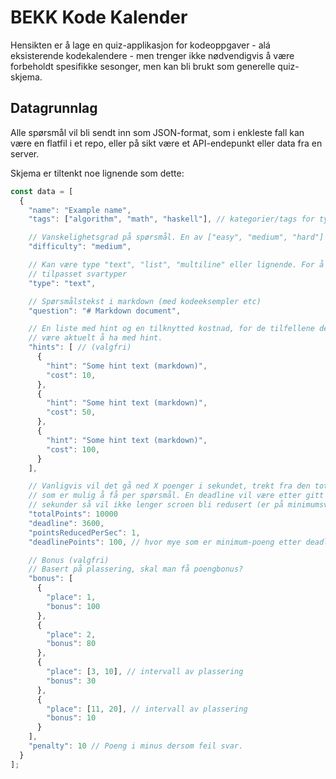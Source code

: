 # BEKK Kode Kalender

Hensikten er å lage en quiz-applikasjon for kodeoppgaver - alá eksisterende
kodekalendere - men trenger ikke nødvendigvis å være forbeholdt spesifikke
sesonger, men kan bli brukt som generelle quiz-skjema.


## Datagrunnlag

Alle spørsmål vil bli sendt inn som JSON-format, som i enkleste fall kan være
en flatfil i et repo, eller på sikt være et API-endepunkt eller data fra en server.

Skjema er tiltenkt noe lignende som dette:

```js
const data = [
  {
    "name": "Example name",
    "tags": ["algorithm", "math", "haskell"], // kategorier/tags for typen oppgave

    // Vanskelighetsgrad på spørsmål. En av ["easy", "medium", "hard"]
    "difficulty": "medium",

    // Kan være type "text", "list", "multiline" eller lignende. For å gi mer
    // tilpasset svartyper
    "type": "text",

    // Spørsmålstekst i markdown (med kodeeksempler etc)
    "question": "# Markdown document",

    // En liste med hint og en tilknytted kostnad, for de tilfellene det kan
    // være aktuelt å ha med hint.
    "hints": [ // (valgfri)
      {
        "hint": "Some hint text (markdown)",
        "cost": 10,
      },
      {
        "hint": "Some hint text (markdown)",
        "cost": 50,
      },
      {
        "hint": "Some hint text (markdown)",
        "cost": 100,
      }
    ],

    // Vanligvis vil det gå ned X poenger i sekundet, trekt fra den totale scoren
    // som er mulig å få per spørsmål. En deadline vil være etter gitt antall
    // sekunder så vil ikke lenger scroen bli redusert (er på minimumsverdi).
    "totalPoints": 10000
    "deadline": 3600,
    "pointsReducedPerSec": 1,
    "deadlinePoints": 100, // hvor mye som er minimum-poeng etter deadline er over.

    // Bonus (valgfri)
    // Basert på plassering, skal man få poengbonus?
    "bonus": [
      {
        "place": 1,
        "bonus": 100
      },
      {
        "place": 2,
        "bonus": 80
      },
      {
        "place": [3, 10], // intervall av plassering
        "bonus": 30
      },
      {
        "place": [11, 20], // intervall av plassering
        "bonus": 10
      }
    ],
    "penalty": 10 // Poeng i minus dersom feil svar.
  }
];
```
